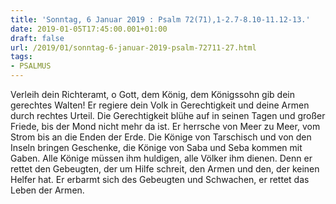 ```yaml
---
title: 'Sonntag, 6 Januar 2019 : Psalm 72(71),1-2.7-8.10-11.12-13.'
date: 2019-01-05T17:45:00.001+01:00
draft: false
url: /2019/01/sonntag-6-januar-2019-psalm-72711-27.html
tags: 
- PSALMUS
---
```


Verleih dein Richteramt, o Gott, dem König, dem Königssohn gib dein gerechtes Walten! Er regiere dein Volk in Gerechtigkeit und deine Armen durch rechtes Urteil. Die Gerechtigkeit blühe auf in seinen Tagen und großer Friede, bis der Mond nicht mehr da ist. Er herrsche von Meer zu Meer, vom Strom bis an die Enden der Erde. Die Könige von Tarschisch und von den Inseln bringen Geschenke, die Könige von Saba und Seba kommen mit Gaben. Alle Könige müssen ihm huldigen, alle Völker ihm dienen. Denn er rettet den Gebeugten, der um Hilfe schreit, den Armen und den, der keinen Helfer hat. Er erbarmt sich des Gebeugten und Schwachen, er rettet das Leben der Armen.